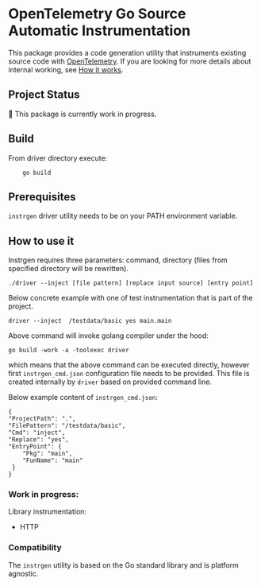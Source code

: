 # OpenTelemetry Go Source Automatic Instrumentation

This package provides a code generation utility that instruments existing source code with [OpenTelemetry].
If you are looking for more details about internal working, see [How it works](./docs/how-it-works.md).

## Project Status

:construction: This package is currently work in progress.

## Build

From driver directory execute:

```
    go build
```

## Prerequisites

`instrgen` driver utility needs to be on your PATH environment variable.

## How to use it

Instrgen requires three parameters: command, directory (files from specified directory will be rewritten).

```
./driver --inject [file pattern] [replace input source] [entry point]
```

Below concrete example with one of test instrumentation that is part of the project.

```
driver --inject  /testdata/basic yes main.main
```

Above command will invoke golang compiler under the hood:

```
go build -work -a -toolexec driver
```

which means that the above command can be executed directly, however first `instrgen_cmd.json`
configuration file needs to be provided. This file is created internally by `driver` based on provided
command line.

Below example content of `instrgen_cmd.json`:

```
{
"ProjectPath": ".",
"FilePattern": "/testdata/basic",
"Cmd": "inject",
"Replace": "yes",
"EntryPoint": {
    "Pkg": "main",
    "FunName": "main"
 }
}
```

### Work in progress:

Library instrumentation:
- HTTP

### Compatibility

The `instrgen` utility is based on the Go standard library and is platform agnostic.

[OpenTelemetry]: https://opentelemetry.io/
